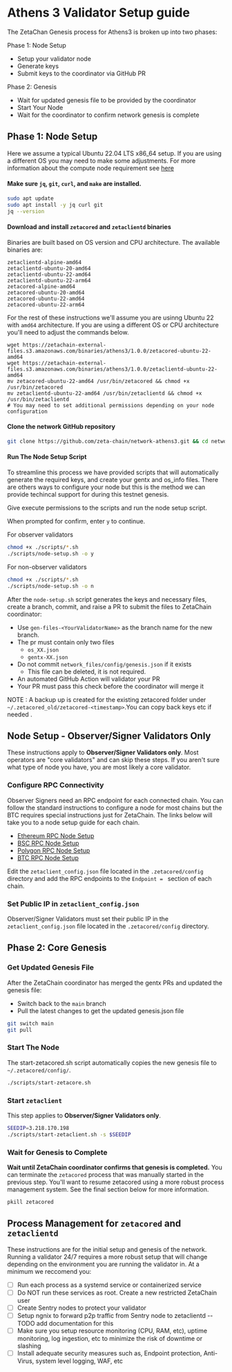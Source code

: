 # Athens 3 Validator Setup guide

The ZetaChan Genesis process for Athens3 is broken up into two phases:

Phase 1: Node Setup

- Setup your validator node
- Generate keys
- Submit keys to the coordinator via GitHub PR

Phase 2: Genesis

- Wait for updated genesis file to be provided by the coordinator
- Start Your Node
- Wait for the coordinator to confirm network genesis is complete

## Phase 1: Node Setup

Here we assume a typical Ubuntu 22.04 LTS x86_64 setup. If you are using a
different OS you may need to make some adjustments. For more information about
the compute node requirement see [here](node_requirements.md)

#### Make sure `jq`, `git`, `curl`, and `make` are installed.

```bash
sudo apt update
sudo apt install -y jq curl git
jq --version
```

#### Download and install `zetacored` and `zetaclientd` binaries
Binaries are built based on OS version and CPU architecture. The available binaries are:

```
zetaclientd-alpine-amd64
zetaclientd-ubuntu-20-amd64
zetaclientd-ubuntu-22-amd64
zetaclientd-ubuntu-22-arm64
zetacored-alpine-amd64
zetacored-ubuntu-20-amd64
zetacored-ubuntu-22-amd64
zetacored-ubuntu-22-arm64
```

For the rest of these instructions we'll assume you are usinng Ubuntu 22 with
`amd64` architecture. If you are using a different OS or CPU architecture you'll
need to adjust the commands below.
```
wget https://zetachain-external-files.s3.amazonaws.com/binaries/athens3/1.0.0/zetacored-ubuntu-22-amd64
wget https://zetachain-external-files.s3.amazonaws.com/binaries/athens3/1.0.0/zetaclientd-ubuntu-22-amd64
mv zetacored-ubuntu-22-amd64 /usr/bin/zetacored && chmod +x /usr/bin/zetacored
mv zetaclientd-ubuntu-22-amd64 /usr/bin/zetaclientd && chmod +x /usr/bin/zetaclientd
# You may need to set additional permissions depending on your node configuration
```

#### Clone the network GitHub repository

```bash
git clone https://github.com/zeta-chain/network-athens3.git && cd network-athens3
```

#### Run The Node Setup Script

To streamline this process we have provided scripts that will automatically
generate the required keys, and create your gentx and os_info files. There are
others ways to configure your node but this is the method we can provide
techincal support for during this testnet genesis.  

Give execute permissions to the scripts and run the node setup script.

When prompted for confirm, enter `y` to continue.

For observer validators
```bash
chmod +x ./scripts/*.sh
./scripts/node-setup.sh -o y
```
For non-observer validators
```bash
chmod +x ./scripts/*.sh
./scripts/node-setup.sh -o n
```

After the `node-setup.sh` script generates the keys and necessary files, create
a branch, commit, and raise a PR to submit the files to ZetaChain coordinator:

- Use `gen-files-<YourValidatorName>` as the branch name for the new branch.
- The pr must contain only two files
  - `os_XX.json`
  - `gentx-XX.json`
- Do not commit `network_files/config/genesis.json` if it exists
  - This file can be deleted, it is not required.
- An automated GitHub Action will validator your PR
- Your PR must pass this check before the coordinator will merge it

NOTE : A backup up is created for the existing zetacored folder under
`~/.zetacored_old/zetacored-<timestamp>`.You can copy back keys etc if needed .

## Node Setup - Observer/Signer Validators Only

These instructions apply to **Observer/Signer Validators only**. Most operators are
"core validators" and can skip these steps. If you aren't sure what type of node you have, you
are most likely a core validator.

### Configure RPC Connectivity

Observer Signers need an RPC endpoint for each connected chain. You can follow
the standard instructions to configure a node for most chains but the BTC
requires special instructions just for ZetaChain. The links below will take you
to a node setup guide for each chain.

- [Ethereum RPC Node Setup](https://ethereum.org/en/developers/docs/nodes-and-clients/run-a-node/)
- [BSC RPC Node Setup](https://docs.bnbchain.org/docs/validator/fullnode/)
- [Polygon RPC Node Setup](https://wiki.polygon.technology/docs/category/run-a-full-node)
- [BTC RPC Node Setup](btc-rpc.md)

Edit the `zetaclient_config.json` file located in the `.zetacored/config` directory
and add the RPC endpoints to the `Endpoint = ` section of each chain.

### Set Public IP in  `zetaclient_config.json`

Observer/Signer Validators must set their public IP in the `zetaclient_config.json` file located in the `.zetacored/config` directory. 

## Phase 2: Core Genesis

### Get Updated Genesis File

After the ZetaChain coordinator has merged the gentx PRs and updated the genesis file:

- Switch back to the `main` branch
- Pull the latest changes to get the updated genesis.json file

```bash
git switch main
git pull
```

### Start The Node 
The start-zetacored.sh script automatically copies the new genesis file to `~/.zetacored/config/`.

```bash
./scripts/start-zetacore.sh
```

### Start `zetaclient`

This step applies to **Observer/Signer Validators only**.

```bash
SEEDIP=3.218.170.198
./scripts/start-zetaclient.sh -s $SEEDIP
```

### Wait for Genesis to Complete

**Wait until ZetaChain coordinator confirms that genesis is completed.** 
You can terminate the `zetacored` process that was manually started in the
previous step. You'll want to resume zetacored using a more robust process
management system. See the final section below for more information.

```bash
pkill zetacored
```

## Process Management for `zetacored` and `zetaclientd`

These instructions are for the initial setup and genesis of the network. Running
a validator 24/7 requires a more robust setup that will change depending on the
environment you are running the validator in. At a minimum we reccomend you:

- [ ] Run each process as a systemd service or containerized service
- [ ] Do NOT run these services as root. Create a new restricted ZetaChain user
- [ ] Create Sentry nodes to protect your validator
- [ ] Setup ngnix to forward p2p traffic from Sentry node to zetaclientd -- TODO
      add documentation for this
- [ ] Make sure you setup resource monitoring (CPU, RAM, etc), uptime
      monitoring, log ingestion, etc to minimize the risk of downtime or
      slashing
- [ ] Install adequate security measures such as, Endpoint protection,
      Anti-Virus, system level logging, WAF, etc

